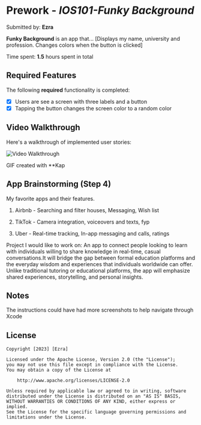 # Prework - *IOS101-Funky Background*

Submitted by: **Ezra**

**Funky Background** is an app that... [Displays my name, university and profession. Changes colors when the button is clicked] 

Time spent: **1.5** hours spent in total

## Required Features

The following **required** functionality is completed:

- [X] Users are see a screen with three labels and a button
- [X] Tapping the button changes the screen color to a random color
 
## Video Walkthrough

Here's a walkthrough of implemented user stories:

<img src='https://imgur.com/a/rAztJFw.gif' title='Video Walkthrough' width='' alt='Video Walkthrough' />

<!-- Replace this with whatever GIF tool you used! -->

GIF created with **Kap 
<!-- Recommended tools:
[Kap](https://getkap.co/) for macOS
[ScreenToGif](https://www.screentogif.com/) for Windows
[peek](https://github.com/phw/peek) for Linux. -->

## App Brainstorming (Step 4)
My favorite apps and their features.
1. Airbnb - Searching and filter houses, Messaging, Wish list

2. TikTok - Camera integration, voiceovers and texts, fyp

3. Uber - Real-time tracking, In-app messaging and calls, ratings
    
Project I would like to work on:
    An app to connect people looking to learn with individuals willing to share knowledge in real-time, casual conversations.It will bridge the gap between formal education platforms and the everyday wisdom and experiences that individuals worldwide can offer. Unlike traditional tutoring or educational platforms, the app will emphasize shared experiences, storytelling, and personal insights.

## Notes

The instructions could have had more screenshots to help navigate through Xcode

## License

    Copyright [2023] [Ezra]

    Licensed under the Apache License, Version 2.0 (the "License");
    you may not use this file except in compliance with the License.
    You may obtain a copy of the License at

        http://www.apache.org/licenses/LICENSE-2.0

    Unless required by applicable law or agreed to in writing, software
    distributed under the License is distributed on an "AS IS" BASIS,
    WITHOUT WARRANTIES OR CONDITIONS OF ANY KIND, either express or implied.
    See the License for the specific language governing permissions and
    limitations under the License.
